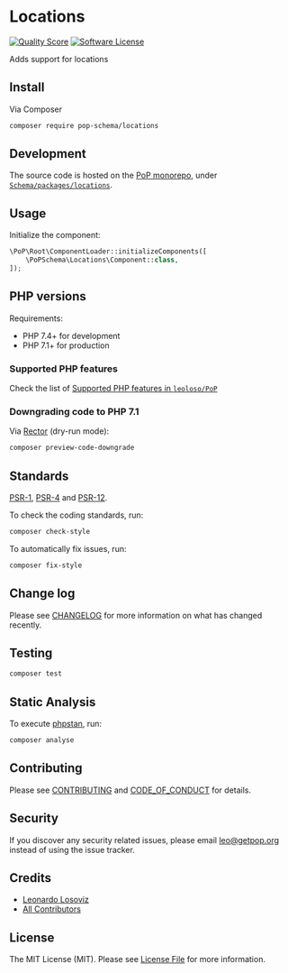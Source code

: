 # Locations

<!-- [![Build Status][ico-travis]][link-travis] -->
[![Quality Score][ico-code-quality]][link-code-quality]
[![Software License][ico-license]](LICENSE.md)

<!--
[![Latest Version on Packagist][ico-version]][link-packagist]
[![Coverage Status][ico-scrutinizer]][link-scrutinizer]
[![Total Downloads][ico-downloads]][link-downloads]
-->

Adds support for locations

## Install

Via Composer

``` bash
composer require pop-schema/locations
```

## Development

The source code is hosted on the [PoP monorepo](https://github.com/leoloso/PoP), under [`Schema/packages/locations`](https://github.com/leoloso/PoP/tree/master/layers/Schema/packages/locations).

## Usage

Initialize the component:

``` php
\PoP\Root\ComponentLoader::initializeComponents([
    \PoPSchema\Locations\Component::class,
]);
```

## PHP versions

Requirements:

- PHP 7.4+ for development
- PHP 7.1+ for production

### Supported PHP features

Check the list of [Supported PHP features in `leoloso/PoP`](https://github.com/leoloso/PoP/#supported-php-features)

### Downgrading code to PHP 7.1

Via [Rector](https://github.com/rectorphp/rector) (dry-run mode):

```bash
composer preview-code-downgrade
```

## Standards

[PSR-1](https://www.php-fig.org/psr/psr-1), [PSR-4](https://www.php-fig.org/psr/psr-4) and [PSR-12](https://www.php-fig.org/psr/psr-12).

To check the coding standards, run:

``` bash
composer check-style
```

To automatically fix issues, run:

``` bash
composer fix-style
```

## Change log

Please see [CHANGELOG](CHANGELOG.md) for more information on what has changed recently.

## Testing

``` bash
composer test
```

## Static Analysis

To execute [phpstan](https://github.com/phpstan/phpstan), run:

``` bash
composer analyse
```

## Contributing

Please see [CONTRIBUTING](CONTRIBUTING.md) and [CODE_OF_CONDUCT](CODE_OF_CONDUCT.md) for details.

## Security

If you discover any security related issues, please email leo@getpop.org instead of using the issue tracker.

## Credits

- [Leonardo Losoviz][link-author]
- [All Contributors][link-contributors]

## License

The MIT License (MIT). Please see [License File](LICENSE.md) for more information.

[ico-version]: https://img.shields.io/packagist/v/pop-schema/locations.svg?style=flat-square
[ico-license]: https://img.shields.io/badge/license-MIT-brightgreen.svg?style=flat-square
[ico-travis]: https://img.shields.io/travis/pop-schema/locations/master.svg?style=flat-square
[ico-scrutinizer]: https://img.shields.io/scrutinizer/coverage/g/pop-schema/locations.svg?style=flat-square
[ico-code-quality]: https://img.shields.io/scrutinizer/g/pop-schema/locations.svg?style=flat-square
[ico-downloads]: https://img.shields.io/packagist/dt/pop-schema/locations.svg?style=flat-square

[link-packagist]: https://packagist.org/packages/pop-schema/locations
[link-travis]: https://travis-ci.org/pop-schema/locations
[link-scrutinizer]: https://scrutinizer-ci.com/g/pop-schema/locations/code-structure
[link-code-quality]: https://scrutinizer-ci.com/g/pop-schema/locations
[link-downloads]: https://packagist.org/packages/pop-schema/locations
[link-author]: https://github.com/leoloso
[link-contributors]: ../../../../../../contributors
